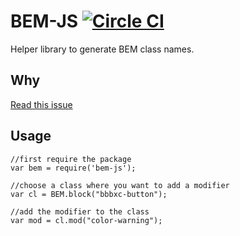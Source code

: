 # BEM-JS [![Circle CI](https://circleci.com/gh/bubobox/concat-js/tree/master.svg?style=svg&circle-token=512452848019d7bf350ad30579e6930414a2fd5f)](https://circleci.com/gh/bubobox/concat-js/tree/master)

Helper library to generate BEM class names.

## Why

[Read this issue](https://github.com/bubobox/components/issues/93)

## Usage
	
	//first require the package
	var bem = require('bem-js');
	
	//choose a class where you want to add a modifier
	var cl = BEM.block("bbbxc-button");
	
	//add the modifier to the class
	var mod = cl.mod("color-warning");
